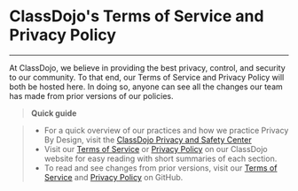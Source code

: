 ClassDojo's Terms of Service and Privacy Policy
=====================
----------

At ClassDojo, we believe in providing the best privacy, control, and security to our community. To that end, our Terms of Service and Privacy Policy will both be hosted here. In doing so, anyone can see all the changes our team has made from prior versions of our policies.

> **Quick guide**

> - For a quick overview of our practices and how we practice Privacy By Design, visit the [ClassDojo Privacy and Safety Center](https://www.classdojo.com/trustcenter)
> - Visit our [Terms of Service](https://www.classdojo.com/terms) or [Privacy Policy](https://www.classdojo.com/privacy) on our ClassDojo website for easy reading with short summaries of each section.
> - To read and see changes from prior versions, visit our [Terms of Service](link) and [Privacy Policy](link) on GitHub.
